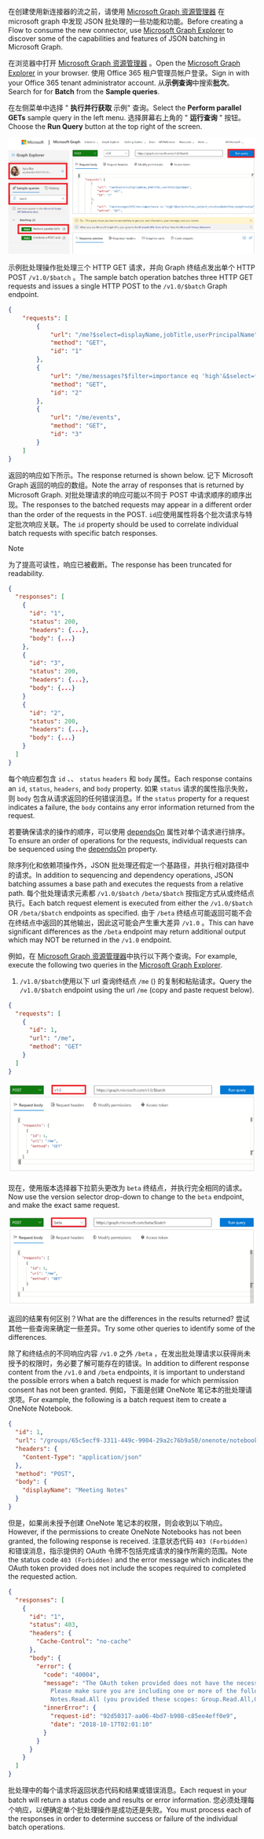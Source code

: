 <!-- markdownlint-disable MD002 MD041 -->

<span data-ttu-id="ba7d4-101">在创建使用新连接器的流之前，请使用 [Microsoft Graph 资源管理器](https://developer.microsoft.com/graph/graph-explorer) 在 microsoft graph 中发现 JSON 批处理的一些功能和功能。</span><span class="sxs-lookup"><span data-stu-id="ba7d4-101">Before creating a Flow to consume the new connector, use [Microsoft Graph Explorer](https://developer.microsoft.com/graph/graph-explorer) to discover some of the capabilities and features of JSON batching in Microsoft Graph.</span></span>

<span data-ttu-id="ba7d4-102">在浏览器中打开 [Microsoft Graph 资源管理器](https://developer.microsoft.com/graph/graph-explorer) 。</span><span class="sxs-lookup"><span data-stu-id="ba7d4-102">Open the [Microsoft Graph Explorer](https://developer.microsoft.com/graph/graph-explorer) in your browser.</span></span> <span data-ttu-id="ba7d4-103">使用 Office 365 租户管理员帐户登录。</span><span class="sxs-lookup"><span data-stu-id="ba7d4-103">Sign in with your Office 365 tenant administrator account.</span></span> <span data-ttu-id="ba7d4-104">从**示例查询**中搜索**批次**。</span><span class="sxs-lookup"><span data-stu-id="ba7d4-104">Search for for **Batch** from the **Sample queries**.</span></span>

<span data-ttu-id="ba7d4-105">在左侧菜单中选择 " **执行并行获取** 示例" 查询。</span><span class="sxs-lookup"><span data-stu-id="ba7d4-105">Select the **Perform parallel GETs** sample query in the left menu.</span></span> <span data-ttu-id="ba7d4-106">选择屏幕右上角的 " **运行查询** " 按钮。</span><span class="sxs-lookup"><span data-stu-id="ba7d4-106">Choose the **Run Query** button at the top right of the screen.</span></span>

![图浏览器中的 "示例查询" 选项卡的屏幕截图](./images/sample-queries.png)

<span data-ttu-id="ba7d4-108">示例批处理操作批处理三个 HTTP GET 请求，并向 Graph 终结点发出单个 HTTP POST `/v1.0/$batch` 。</span><span class="sxs-lookup"><span data-stu-id="ba7d4-108">The sample batch operation batches three HTTP GET requests and issues a single HTTP POST to the `/v1.0/$batch` Graph endpoint.</span></span>

```json
{
    "requests": [
        {
            "url": "/me?$select=displayName,jobTitle,userPrincipalName",
            "method": "GET",
            "id": "1"
        },
        {
            "url": "/me/messages?$filter=importance eq 'high'&$select=from,subject,receivedDateTime,bodyPreview",
            "method": "GET",
            "id": "2"
        },
        {
            "url": "/me/events",
            "method": "GET",
            "id": "3"
        }
    ]
}
```

<span data-ttu-id="ba7d4-109">返回的响应如下所示。</span><span class="sxs-lookup"><span data-stu-id="ba7d4-109">The response returned is shown below.</span></span> <span data-ttu-id="ba7d4-110">记下 Microsoft Graph 返回的响应的数组。</span><span class="sxs-lookup"><span data-stu-id="ba7d4-110">Note the array of responses that is returned by Microsoft Graph.</span></span> <span data-ttu-id="ba7d4-111">对批处理请求的响应可能以不同于 POST 中请求顺序的顺序出现。</span><span class="sxs-lookup"><span data-stu-id="ba7d4-111">The responses to the batched requests may appear in a different order than the order of the requests in the POST.</span></span> <span data-ttu-id="ba7d4-112">`id`应使用属性将各个批次请求与特定批次响应关联。</span><span class="sxs-lookup"><span data-stu-id="ba7d4-112">The `id` property should be used to correlate individual batch requests with specific batch responses.</span></span>

> [!NOTE]
> <span data-ttu-id="ba7d4-113">为了提高可读性，响应已被截断。</span><span class="sxs-lookup"><span data-stu-id="ba7d4-113">The response has been truncated for readability.</span></span>

```json
{
  "responses": [
    {
      "id": "1",
      "status": 200,
      "headers": {...},
      "body": {...}
    },
    {
      "id": "3",
      "status": 200,
      "headers": {...},
      "body": {...}
    }
    {
      "id": "2",
      "status": 200,
      "headers": {...},
      "body": {...}
    }
  ]
}
```

<span data-ttu-id="ba7d4-114">每个响应都包含 `id` 、、 `status` `headers` 和 `body` 属性。</span><span class="sxs-lookup"><span data-stu-id="ba7d4-114">Each response contains an `id`, `status`, `headers`, and `body` property.</span></span> <span data-ttu-id="ba7d4-115">如果 `status` 请求的属性指示失败，则 `body` 包含从请求返回的任何错误消息。</span><span class="sxs-lookup"><span data-stu-id="ba7d4-115">If the `status` property for a request indicates a failure, the `body` contains any error information returned from the request.</span></span>

<span data-ttu-id="ba7d4-116">若要确保请求的操作的顺序，可以使用 [dependsOn](https://docs.microsoft.com/graph/json-batching#sequencing-requests-with-the-dependson-property) 属性对单个请求进行排序。</span><span class="sxs-lookup"><span data-stu-id="ba7d4-116">To ensure an order of operations for the requests, individual requests can be sequenced using the [dependsOn](https://docs.microsoft.com/graph/json-batching#sequencing-requests-with-the-dependson-property) property.</span></span>

<span data-ttu-id="ba7d4-117">除序列化和依赖项操作外，JSON 批处理还假定一个基路径，并执行相对路径中的请求。</span><span class="sxs-lookup"><span data-stu-id="ba7d4-117">In addition to sequencing and dependency operations, JSON batching assumes a base path and executes the requests from a relative path.</span></span> <span data-ttu-id="ba7d4-118">每个批处理请求元素都 `/v1.0/$batch` `/beta/$batch` 按指定方式从或终结点执行。</span><span class="sxs-lookup"><span data-stu-id="ba7d4-118">Each batch request element is executed from either the `/v1.0/$batch` OR `/beta/$batch` endpoints as specified.</span></span> <span data-ttu-id="ba7d4-119">由于 `/beta` 终结点可能返回可能不会在终结点中返回的其他输出，因此这可能会产生重大差异 `/v1.0` 。</span><span class="sxs-lookup"><span data-stu-id="ba7d4-119">This can have significant differences as the `/beta` endpoint may return additional output which may NOT be returned in the `/v1.0` endpoint.</span></span>

<span data-ttu-id="ba7d4-120">例如，在 [Microsoft Graph 资源管理器](https://developer.microsoft.com/graph/graph-explorer)中执行以下两个查询。</span><span class="sxs-lookup"><span data-stu-id="ba7d4-120">For example, execute the following two queries in the [Microsoft Graph Explorer](https://developer.microsoft.com/graph/graph-explorer).</span></span>

1. <span data-ttu-id="ba7d4-121">`/v1.0/$batch`使用以下 url 查询终结点 `/me` () 的复制和粘贴请求。</span><span class="sxs-lookup"><span data-stu-id="ba7d4-121">Query the `/v1.0/$batch` endpoint using the url `/me` (copy and paste request below).</span></span>

```json
{
  "requests": [
    {
      "id": 1,
      "url": "/me",
      "method": "GET"
    }
  ]
}
```

![选择了 v1.0 的 Graph 浏览器中批查询的屏幕截图](./images/batch-v1.png)

<span data-ttu-id="ba7d4-123">现在，使用版本选择器下拉箭头更改为 `beta` 终结点，并执行完全相同的请求。</span><span class="sxs-lookup"><span data-stu-id="ba7d4-123">Now use the version selector drop-down to change to the `beta` endpoint, and make the exact same request.</span></span>

![图-浏览-4](./images/batch-beta.png)

<span data-ttu-id="ba7d4-125">返回的结果有何区别？</span><span class="sxs-lookup"><span data-stu-id="ba7d4-125">What are the differences in the results returned?</span></span> <span data-ttu-id="ba7d4-126">尝试其他一些查询来确定一些差异。</span><span class="sxs-lookup"><span data-stu-id="ba7d4-126">Try some other queries to identify some of the differences.</span></span>

<span data-ttu-id="ba7d4-127">除了和终结点的不同响应内容 `/v1.0` 之外 `/beta` ，在发出批处理请求以获得尚未授予的权限时，务必要了解可能存在的错误。</span><span class="sxs-lookup"><span data-stu-id="ba7d4-127">In addition to different response content from the `/v1.0` and `/beta` endpoints, it is important to understand the possible errors when a batch request is made for which permission consent has not been granted.</span></span> <span data-ttu-id="ba7d4-128">例如，下面是创建 OneNote 笔记本的批处理请求项。</span><span class="sxs-lookup"><span data-stu-id="ba7d4-128">For example, the following is a batch request item to create a OneNote Notebook.</span></span>

```json
{
  "id": 1,
  "url": "/groups/65c5ecf9-3311-449c-9904-29a2c76b9a50/onenote/notebooks",
  "headers": {
    "Content-Type": "application/json"
  },
  "method": "POST",
  "body": {
    "displayName": "Meeting Notes"
  }
}
```

<span data-ttu-id="ba7d4-129">但是，如果尚未授予创建 OneNote 笔记本的权限，则会收到以下响应。</span><span class="sxs-lookup"><span data-stu-id="ba7d4-129">However, if the permissions to create OneNote Notebooks has not been granted, the following response is received.</span></span> <span data-ttu-id="ba7d4-130">注意状态代码 `403 (Forbidden)` 和错误消息，指示提供的 OAuth 令牌不包括完成请求的操作所需的范围。</span><span class="sxs-lookup"><span data-stu-id="ba7d4-130">Note the status code `403 (Forbidden)` and the error message which indicates the OAuth token provided does not include the scopes required to completed the requested action.</span></span>

```json
{
  "responses": [
    {
      "id": "1",
      "status": 403,
      "headers": {
        "Cache-Control": "no-cache"
      },
      "body": {
        "error": {
          "code": "40004",
          "message": "The OAuth token provided does not have the necessary scopes to complete the request.
            Please make sure you are including one or more of the following scopes: Notes.ReadWrite.All,
            Notes.Read.All (you provided these scopes: Group.Read.All,Group.ReadWrite.All,User.Read,User.Read.All)",
          "innerError": {
            "request-id": "92d50317-aa06-4bd7-b908-c85ee4eff0e9",
            "date": "2018-10-17T02:01:10"
          }
        }
      }
    }
  ]
}
```

<span data-ttu-id="ba7d4-131">批处理中的每个请求将返回状态代码和结果或错误消息。</span><span class="sxs-lookup"><span data-stu-id="ba7d4-131">Each request in your batch will return a status code and results or error information.</span></span> <span data-ttu-id="ba7d4-132">您必须处理每个响应，以便确定单个批处理操作是成功还是失败。</span><span class="sxs-lookup"><span data-stu-id="ba7d4-132">You must process each of the responses in order to determine success or failure of the individual batch operations.</span></span>
